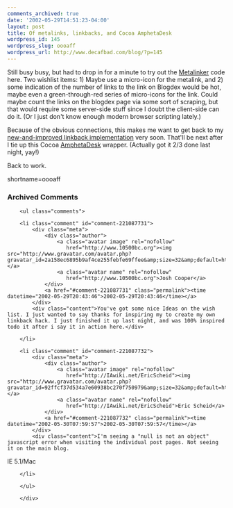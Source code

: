 ```yaml
---
comments_archived: true
date: '2002-05-29T14:51:23-04:00'
layout: post
title: Of metalinks, linkbacks, and Cocoa AmphetaDesk
wordpress_id: 145
wordpress_slug: oooaff
wordpress_url: http://www.decafbad.com/blog/?p=145
---
```

<p>Still busy busy, but had to drop in for a minute to try out the <a href="http://www.thinkblank.com/metalinker/">Metalinker</a> code here.  Two wishlist items: 1) Maybe use a micro-icon for the metalink, and 2) some indication of the number of links to the link on Blogdex would be hot, maybe even a green-through-red series of micro-icons for the link.  Could maybe count the links on the blogdex page via some sort of scraping, but that would require some server-side stuff since I doubt the client-side can do it.  (Or I just don't know enough modern browser scripting lately.)</p>
<p>Because of the obvious connections, this makes me want to get back to my <a href="http://www.decafbad.com/twiki/bin/view/Main/ShowReferersNextGen">new-and-improved linkback implementation</a> very soon.  That'll be next after I tie up this Cocoa <a href="http://www.disobey.com/amphetadesk">AmphetaDesk</a> wrapper.  (Actually got it 2/3 done last night, yay!)</p>
<p>Back to work.</p>
<!--more-->
shortname=oooaff

<div id="comments" class="comments archived-comments">
            <h3>Archived Comments</h3>
            
        <ul class="comments">
            
        <li class="comment" id="comment-221087731">
            <div class="meta">
                <div class="author">
                    <a class="avatar image" rel="nofollow" 
                       href="http://www.10500bc.org"><img src="http://www.gravatar.com/avatar.php?gravatar_id=2a158ec6895b9af4ce255febfe69ffee&amp;size=32&amp;default=http://mediacdn.disqus.com/1320279820/images/noavatar32.png"/></a>
                    <a class="avatar name" rel="nofollow" 
                       href="http://www.10500bc.org">Josh Cooper</a>
                </div>
                <a href="#comment-221087731" class="permalink"><time datetime="2002-05-29T20:43:46">2002-05-29T20:43:46</time></a>
            </div>
            <div class="content">You've got some nice Ideas on the wish list. I just wanted to say thanks for inspiring my to create my own linkback hack. I just finished it up last night, and was 100% inspired todo it after i say it in action here.</div>
            
        </li>
    
        <li class="comment" id="comment-221087732">
            <div class="meta">
                <div class="author">
                    <a class="avatar image" rel="nofollow" 
                       href="http://IAwiki.net/EricScheid"><img src="http://www.gravatar.com/avatar.php?gravatar_id=92ffcf37d534a7e60938bc270f750979&amp;size=32&amp;default=http://mediacdn.disqus.com/1320279820/images/noavatar32.png"/></a>
                    <a class="avatar name" rel="nofollow" 
                       href="http://IAwiki.net/EricScheid">Eric Scheid</a>
                </div>
                <a href="#comment-221087732" class="permalink"><time datetime="2002-05-30T07:59:57">2002-05-30T07:59:57</time></a>
            </div>
            <div class="content">I'm seeing a "null is not an object" javascript error when visiting the individual post pages. Not seeing it on the main blog.

IE 5.1/Mac</div>
            
        </li>
    
        </ul>
    
        </div>
    